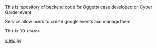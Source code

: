 This is repository of backend code for Oggetto case developed on Cyber Garder event.

Service allow users to create google events and manage them.

This is DB sceme.

[view.jpg](./view.jpg)
